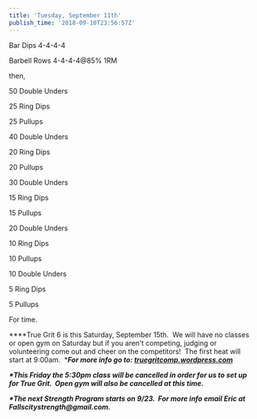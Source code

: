 ```yaml
---
title: 'Tuesday, September 11th'
publish_time: '2018-09-10T23:56:57Z'
---
```


Bar Dips 4-4-4-4

Barbell Rows 4-4-4-4\@85% 1RM

then,

50 Double Unders

25 Ring Dips

25 Pullups

40 Double Unders

20 Ring Dips

20 Pullups

30 Double Unders

15 Ring Dips

15 Pullups

20 Double Unders

10 Ring Dips

10 Pullups

10 Double Unders

5 Ring Dips

5 Pullups

For time.

***\*True Grit 6 is this Saturday, September 15th.  We will have no
classes or open gym on Saturday but if you aren't competing, judging or
volunteering come out and cheer on the competitors!  The first heat will
start at 9:00am.  ****For more info go to:
[truegritcomp.wordpress.com](http://truegritcomp.wordpress.com/)***

***\*This Friday the 5:30pm class will be cancelled in order for us to
set up for True Grit.  Open gym will also be cancelled at this time.***

***\*The next Strength Program starts on 9/23.  For more info email Eric
at Fallscitystrength\@gmail.com.***
